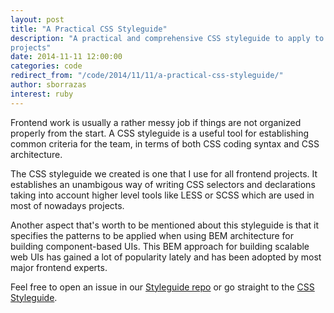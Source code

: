 ```yaml
---
layout: post
title: "A Practical CSS Styleguide"
description: "A practical and comprehensive CSS styleguide to apply to frontend
projects"
date: 2014-11-11 12:00:00
categories: code
redirect_from: "/code/2014/11/11/a-practical-css-styleguide/"
author: sborrazas
interest: ruby
---
```

Frontend work is usually a rather messy job if things are not organized
properly from the start. A CSS styleguide is a useful tool for establishing 
common criteria for the team, in terms of both CSS coding syntax and CSS
architecture.

The CSS styleguide we created is one that I use for all frontend projects. It
establishes an unambigous way of writing CSS selectors and declarations taking
into account higher level tools like LESS or SCSS which are used in most of
nowadays projects.

Another aspect that's worth to be mentioned about this styleguide is that it
specifies the patterns to be applied when using BEM architecture for building
component-based UIs. This BEM approach for building scalable web UIs has gained 
a lot of popularity lately and has been adopted by most major frontend experts.

Feel free to open an issue in our [Styleguide
repo](https://github.com/citrusbyte/styleguides/) or go straight to the [CSS
Styleguide](https://github.com/citrusbyte/styleguides/tree/master/css).
